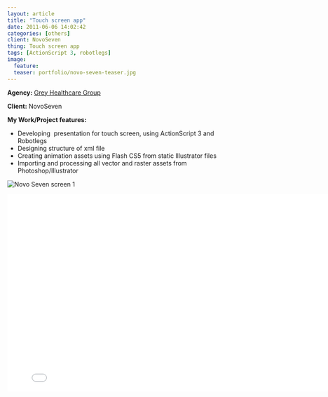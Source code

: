 ```yaml
---
layout: article
title: "Touch screen app"
date: 2011-06-06 14:02:42
categories: [others]
client: NovoSeven
thing: Touch screen app 
tags: [ActionScript 3, robotlegs]
image:
  feature:
  teaser: portfolio/novo-seven-teaser.jpg
---
```

**Agency:** [Grey Healthcare Group  
](http://www.ghgroup.com/)

**Client:** NovoSeven

**My Work/Project features:**

- Developing  presentation for touch screen, using ActionScript 3 and Robotlegs
- Designing structure of xml file
- Creating animation assets using Flash CS5 from static Illustrator files
- Importing and processing all vector and raster assets from Photoshop/Illustrator

![Novo Seven screen 1]({{site.baseurl}}/images/portfolio/novo-seven-1.jpg "Novo Seven screen 1")
 
 <iframe src="//player.vimeo.com/video/26848578?title=0&amp;byline=0&amp;portrait=0&amp;color=f8cf05" width="800" height="450" frameborder="0" webkitallowfullscreen mozallowfullscreen allowfullscreen></iframe> <p></p>
